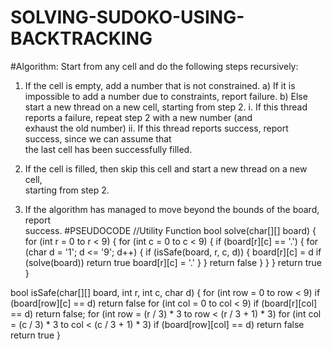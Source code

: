 # SOLVING-SUDOKO-USING-BACKTRACKING
#Algorithm:
Start from any cell and do the following steps recursively:
1. If the cell is empty, add a number that is not constrained. 
       a) If it is impossible to add a number due to constraints, report failure. 
       b) Else start a new thread on a new cell, starting from step 2. 
              i. If this thread reports a failure, repeat step 2 with a new number (and     
                 exhaust the old number)
              ii. If this thread reports success, report success, since we can assume that      
                  the last cell has been successfully filled. 

2. If the cell is filled, then skip this cell and start a new thread on a new cell,  
     starting from step 2. 
3. If the algorithm has managed to move beyond the bounds of the board, report  
    success. 
#PSEUDOCODE
//Utility Function
bool solve(char[][] board) {
    for (int r = 0 to r < 9) {
        for (int c = 0 to c < 9) {
            if (board[r][c] == '.') {
                for (char d = '1'; d <= '9'; d++) {
                    if (isSafe(board, r, c, d)) {
                        board[r][c] = d
                        if (solve(board)) 
                            return true
                        board[r][c] = '.'
                    }
                }
                return false
            }
        } 
    }
    return true
}

bool isSafe(char[][] board, int r, int c, char d) {
    for (int row = 0 to row < 9)
        if (board[row][c] == d) 
            return false
    for (int col = 0 to col < 9)
        if (board[r][col] == d)
            return false;
    for (int row = (r / 3) * 3 to row < (r / 3 + 1) * 3)
        for (int col = (c / 3) * 3 to col < (c / 3 + 1) * 3)
            if (board[row][col] == d) 
                return false
    return true
}

 
